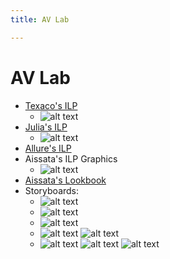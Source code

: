```yaml
---
title: AV Lab

---
```


# AV Lab

* [Texaco's ILP](https://bokcenter.slack.com/archives/C025WU7E8P7/p1701111492125029)
    * ![alt text](https://files.slack.com/files-pri/T0HTW3H0V-F068CBS3N2U/screenshot_2023-11-28_at_2.24.39_pm.png?pub_secret=fe21060a11)
* [Julia's ILP](https://bokcenter.slack.com/archives/C025WU7E8P7/p1699036656560429)
    * ![alt text](https://files.slack.com/files-pri/T0HTW3H0V-F067LJ8R04D/screen_recording_to_gif.gif?pub_secret=690b69d69a)
* [Allure's ILP](https://bokcenter.slack.com/archives/C025WU7E8P7/p1699028114595789)
* Aissata's ILP Graphics
    * ![alt text](https://files.slack.com/files-pri/T0HTW3H0V-F0678R7STEK/video_to_gif_converter.gif?pub_secret=244cda826c)
* [Aissata's Lookbook](https://www.canva.com/design/DAFxnlcG5eI/4MESbhl67BbSl26cACTpdg/edit?amp=&amp=&amp=)
* Storyboards: 
    * ![alt text](https://files.slack.com/files-pri/T0HTW3H0V-F068CEF2L0Y/av_lab_img_5352.jpg?pub_secret=6abeacbd77)
    * ![alt text](https://files.slack.com/files-pri/T0HTW3H0V-F0678UM4R0X/ios_image_from_bokcenter.jpg?pub_secret=8dfedc7d01)
    * ![alt text](https://files.slack.com/files-pri/T0HTW3H0V-F068244M0HX/ios_image_from_bokcenter__2_..jpg?pub_secret=a65c25dee6)
    * ![alt text](https://files.slack.com/files-pri/T0HTW3H0V-F068CEGF9U0/lab_img_7302.jpg?pub_secret=360c9928d9)
    ![alt text](https://files.slack.com/files-pri/T0HTW3H0V-F067GRH2HGE/bokcenter_lab_img_7304.jpg?pub_secret=01dd4a6568)
    * ![alt text](https://files.slack.com/files-pri/T0HTW3H0V-F067GRHCP2S/av_lab_img_8517.jpg?pub_secret=4f2dc9810a)
    ![alt text](https://files.slack.com/files-pri/T0HTW3H0V-F067RU6D5B6/av_lab_img_8520.jpg?pub_secret=e34c83461c)
    ![alt text](https://files.slack.com/files-pri/T0HTW3H0V-F067RU6PM5J/bokcenter_img_8521.jpg?pub_secret=cf3b148c19)